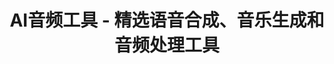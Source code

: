 ---
title: "AI音频工具 - 精选语音合成、音乐生成和音频处理工具"
description: "探索最先进的AI音频工具，包括语音合成、音乐生成、语音识别等，提升您的音频创作和处理能力"
keywords: "AI语音合成,音乐生成,语音识别,AI音频处理,文本转语音,AI音乐创作"
layout: tools.njk
nav_order: 6
category:
  id: "audio"
  title: "AI音频工具"
  icon: "🎶"
  description: "语音合成、音乐生成、语音识别等AI音频工具"
tools:
  - name: "ElevenLabs"
    url: "https://elevenlabs.io"
    description: "先进的语音合成平台，提供逼真的AI语音生成服务，支持多种语言和声音定制。"
    features: ["逼真语音", "声音克隆", "多语言支持", "情感表达"]
  - name: "Descript Overdub"
    url: "https://www.descript.com/overdub"
    description: "AI语音合成工具，可以克隆您的声音并生成新的语音内容，无需重新录制。"
    features: ["声音克隆", "文本转语音", "无缝编辑", "实时生成"]
  - name: "Murf.ai"
    url: "https://murf.ai"
    description: "AI语音合成平台，提供专业的旁白和配音服务，适合视频、演示文稿等。"
    features: ["专业配音", "多风格", "视频同步", "AI配音"]
  - name: "Play.ht"
    url: "https://play.ht"
    description: "AI语音合成服务，提供自然的语音生成，支持多种语言和声音。"
    features: ["自然语音", "多语言", "实时生成", "API集成"]
  - name: "Suno AI"
    url: "https://www.suno.ai"
    description: "AI音乐生成平台，可以根据文本描述创建原创音乐和歌曲。"
    features: ["音乐生成", "歌词创作", "风格多样", "歌曲创作"]
  - name: "Soundraw"
    url: "https://soundraw.io"
    description: "AI音乐创作工具，可以生成无版权音乐，适合视频、游戏等使用。"
    features: ["无版权音乐", "自定义生成", "多种风格", "商业使用"]
  - name: "AIVA"
    url: "https://www.aiva.ai"
    description: "AI作曲家，可以创作古典、流行、电影配乐等多种风格的音乐。"
    features: ["古典音乐", "电影配乐", "自定义风格", "情感音乐"]
  - name: "Amper Music"
    url: "https://ampermusic.com"
    description: "AI音乐创作平台，可以快速生成自定义音乐，适合内容创作者使用。"
    features: ["快速生成", "自定义长度", "多风格", "内容创作"]
  - name: "Uberduck"
    url: "https://uberduck.ai"
    description: "AI语音合成和音乐生成工具，特别擅长模仿名人声音和创建音乐rap。"
    features: ["名人声音", "音乐创作", "开源", "Rap生成"]
  - name: "AssemblyAI"
    url: "https://www.assemblyai.com"
    description: "AI语音识别平台，提供高质量的语音转文本和音频分析服务。"
    features: ["语音识别", "情感分析", "实时转录", "音频分析"]
  - name: "Whisper (OpenAI)"
    url: "https://openai.com/research/whisper"
    description: "OpenAI开发的开源语音识别模型，可以识别多种语言的语音内容。"
    features: ["开源", "多语言", "高精度", "长音频处理"]
  - name: "Resemble.ai"
    url: "https://www.resemble.ai"
    description: "AI语音合成平台，专注于逼真的语音克隆和定制，适合品牌和内容创作。"
    features: ["语音克隆", "品牌声音", "实时API", "情感调整"]
  - name: "Rask AI"
    url: "https://rask.ai"
    description: "AI配音和视频翻译工具，可以克隆语音并将视频内容翻译成多种语言。"
    features: ["语音克隆", "视频翻译", "多语言", "自动同步"]
  - name: "Speechify"
    url: "https://speechify.com"
    description: "AI文本转语音工具，可以将任何文本转换为自然语音，支持多种声音和语言。"
    features: ["文本转语音", "多声音", "多语言", "阅读速度调整"]
  - name: "Lovo.ai"
    url: "https://lovo.ai"
    description: "AI语音合成平台，提供专业的配音服务，适合广告、游戏和多媒体内容。"
    features: ["专业配音", "情感表达", "多语言", "品牌声音"]
  - name: "Azure Cognitive Services"
    url: "https://azure.microsoft.com/en-us/services/cognitive-services/speech-services/"
    description: "微软的AI语音服务，提供语音识别、语音合成和语音翻译功能。"
    features: ["企业级", "多语言", "实时识别", "云服务"]
  - name: "Google Cloud Text-to-Speech"
    url: "https://cloud.google.com/text-to-speech"
    description: "谷歌云的AI文本转语音服务，提供自然的语音生成和广泛的声音选择。"
    features: ["自然语音", "多语言", "AI声音", "云API"]
  - name: "Amazon Polly"
    url: "https://aws.amazon.com/polly/"
    description: "亚马逊的AI文本转语音服务，提供逼真的语音合成，支持多种语言。"
    features: ["云端服务", "多语言", "实时生成", "API集成"]
  - name: "Boomy"
    url: "https://boomy.com"
    description: "AI音乐创作平台，可以快速创建原创音乐并在流媒体平台上发布。"
    features: ["音乐创作", "快速生成", "流媒体发布", "版权管理"]
  - name: "Audiocraft (Meta)"
    url: "https://github.com/facebookresearch/audiocraft"
    description: "Meta开源的AI音频生成工具，包括音乐和音效生成功能。"
    features: ["开源", "音乐生成", "音效制作", "研究工具"]
  - name: "Soundtrap AI"
    url: "https://www.soundtrap.com/ai"
    description: "AI辅助音乐制作工具，提供和弦进行、旋律和歌词生成等功能。"
    features: ["AI辅助作曲", "和弦生成", "旋律创作", "歌词生成"]
  - name: "Replika Voice"
    url: "https://replika.com/voice"
    description: "AI语音对话伙伴，可以进行自然的语音交流，模拟人类对话风格。"
    features: ["语音对话", "情感交流", "个性化", "持续学习"]
  - name: "Mubert"
    url: "https://mubert.com"
    description: "AI音乐生成平台，可以创建无限长度的背景音乐，适合内容创作者使用。"
    features: ["无限音乐", "版权免费", "多风格", "实时生成"]
  - name: "Riffusion"
    url: "https://www.riffusion.com"
    description: "基于稳定扩散模型的AI音乐生成工具，可以通过文本提示创建音乐。"
    features: ["文本生成音乐", "实时生成", "风格混合", "开源"]
  - name: "Vocode"
    url: "https://www.vocode.dev"
    description: "AI电话和语音应用开发工具，可以创建AI驱动的语音交互系统。"
    features: ["语音交互", "实时对话", "API集成", "多平台支持"]
  - name: "Speechmatics"
    url: "https://www.speechmatics.com"
    description: "AI语音识别平台，支持100多种语言的高精度语音转文本服务。"
    features: ["多语言识别", "高精度", "实时转录", "音频分析"]
---